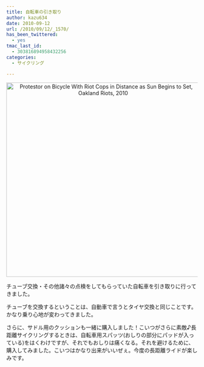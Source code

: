 ```yaml
---
title: 自転車の引き取り
author: kazu634
date: 2010-09-12
url: /2010/09/12/_1570/
has_been_twittered:
  - yes
tmac_last_id:
  - 303816894958432256
categories:
  - サイクリング

---
```

<p style="text-align: center;">
<a href="http://blog.kazu634.com/2010/09/12/%e8%87%aa%e8%bb%a2%e8%bb%8a%e3%81%ae%e5%bc%95%e3%81%8d%e5%8f%96%e3%82%8a/protestor-on-bicycle-with-riot-cops-in-distance-as-sun-begins-to-set-oakland-riots-2010/" onclick="__gaTracker('send', 'event', 'outbound-article', 'http://blog.kazu634.com/2010/09/12/%e8%87%aa%e8%bb%a2%e8%bb%8a%e3%81%ae%e5%bc%95%e3%81%8d%e5%8f%96%e3%82%8a/protestor-on-bicycle-with-riot-cops-in-distance-as-sun-begins-to-set-oakland-riots-2010/', '');" title='Protestor on Bicycle With Riot Cops in Distance as Sun Begins to Set, Oakland Riots, 2010'><img width="510" height="510" src="http://blog.kazu634.com/wp-content/uploads/2012/06/Protestor-on-Bicycle-With-Riot-Cops-in-Distance-as-Sun-Begins-to-Set-Oakland-Riots-2010.jpg" class="attachment-large aligncenter wp-image-780" alt="Protestor on Bicycle With Riot Cops in Distance as Sun Begins to Set, Oakland Riots, 2010" title="Protestor on Bicycle With Riot Cops in Distance as Sun Begins to Set, Oakland Riots, 2010" srcset="http://blog.kazu634.com/wp-content/uploads/2012/06/Protestor-on-Bicycle-With-Riot-Cops-in-Distance-as-Sun-Begins-to-Set-Oakland-Riots-2010-150x150.jpg 150w, http://blog.kazu634.com/wp-content/uploads/2012/06/Protestor-on-Bicycle-With-Riot-Cops-in-Distance-as-Sun-Begins-to-Set-Oakland-Riots-2010-300x300.jpg 300w, http://blog.kazu634.com/wp-content/uploads/2012/06/Protestor-on-Bicycle-With-Riot-Cops-in-Distance-as-Sun-Begins-to-Set-Oakland-Riots-2010.jpg 1024w" sizes="(max-width: 510px) 100vw, 510px" /></a><br /> <small><a href="http://www.flickr.com/photos/51035555243@N01/4777091068/" onclick="__gaTracker('send', 'event', 'outbound-article', 'http://www.flickr.com/photos/51035555243@N01/4777091068/', '');" title="Thomas Hawk"  target="_blank"></a></small>
</p>

チューブ交換・その他諸々の点検をしてもらっていた自転車を引き取りに行ってきました。

チューブを交換するということは、自動車で言うとタイヤ交換と同じことです。かなり乗り心地が変わってきました。

さらに、サドル用のクッションも一緒に購入しました！こいつがさらに素敵♪長距離サイクリングするときは、自転車用スパッツ(おしりの部分にパッドが入っている)をはくわけですが、それでもおしりは痛くなる。それを避けるために、購入してみました。こいつはかなり出来がいいぜぇ。今度の長距離ライドが楽しみです。
